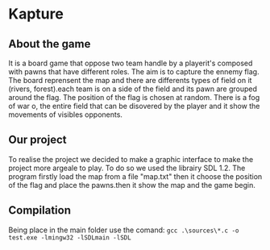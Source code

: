 # Kapture

## About the game

It is a board game that oppose two team handle by a playerit's composed with pawns that have different roles. The aim is to capture the ennemy flag. The board reprensent the map and there are differents types of field on it (rivers, forest).each team is on a side of the field and its pawn are grouped around the flag. The position of the flag is chosen at random. There is a fog of war o, the entire field that can be disovered by the player and it show the movements of visibles opponents.

## Our project

To realise the project we decided to make a graphic interface to make the project more argeale to play. To do so we used the librairy SDL 1.2. The program firstly load the map from a file "map.txt" then it choose the position of the flag and place the pawns.then it show the map and the game begin.

## Compilation
Being place in the main folder use the comand:
```gcc .\sources\*.c -o test.exe -lmingw32 -lSDLmain -lSDL```
